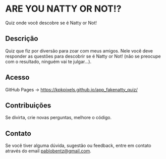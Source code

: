 # ARE YOU NATTY OR NOT!?
Quiz onde você descobre se é Natty or Not!

## Descrição
Quiz que fiz por diversão para zoar com meus amigos. Nele você deve responder as questões para descobrir se é Natty or Not! (não se preocupe com o resultado, ninguém vai te julgar...).

## Acesso
GitHub Pages -> https://kpkpixels.github.io/app_fakenatty_quiz/

## Contribuições
Se divirta, crie novas perguntas, melhore o código.

## Contato
Se você tiver alguma dúvida, sugestão ou feedback, entre em contato através do email <a href="mailto:pablobentz@gmail.com">pablobentz@gmail.com</a>.
